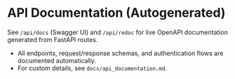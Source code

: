 # API Documentation (Autogenerated)

See `/api/docs` (Swagger UI) and `/api/redoc` for live OpenAPI documentation generated from FastAPI routes.

- All endpoints, request/response schemas, and authentication flows are documented automatically.
- For custom details, see `docs/api_documentation.md`.
